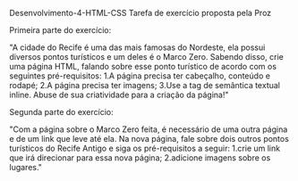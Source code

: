 Desenvolvimento-4-HTML-CSS
Tarefa de exercício proposta pela Proz

Primeira parte do exercício:

"A cidade do Recife é uma das mais famosas do Nordeste, ela possui diversos pontos turísticos e um deles é o Marco Zero. Sabendo disso, crie uma página HTML, 
falando sobre esse ponto turístico de acordo com os seguintes pré-requisitos:
  1.A página precisa ter cabeçalho, conteúdo e rodapé;
  2.A página precisa ter imagens;
  3.Use a tag de semântica textual inline. Abuse de sua criatividade para a criação da página!"

Segunda parte do exercício:

"Com a página sobre o Marco Zero feita, é necessário de uma outra página e de um link que leve até ela. 
Na nova página, fale sobre dois outros pontos turísticos do Recife Antigo e siga os pré-requisitos a seguir:
  1.crie um link que irá direcionar para essa nova página;
  2.adicione imagens sobre os lugares."
